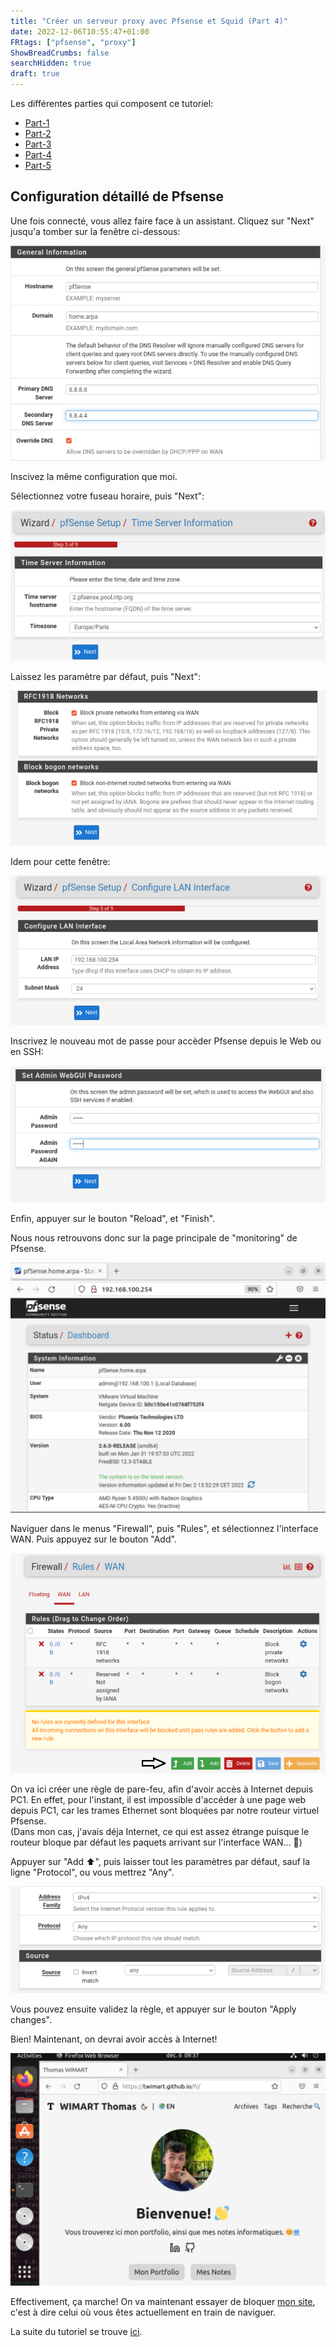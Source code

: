 ```yaml
---
title: "Créer un serveur proxy avec Pfsense et Squid (Part 4)"
date: 2022-12-06T10:55:47+01:00
FRtags: ["pfsense", "proxy"] 
ShowBreadCrumbs: false
searchHidden: true
draft: true
---
```


Les différentes parties qui composent ce tutoriel:
- [Part-1](/fr/notes/proxy)
- [Part-2](/fr/notes/proxy2)
- [Part-3](/fr/notes/proxy3)
- [Part-4](/fr/notes/proxy4)
- [Part-5](/fr/notes/proxy5)



## Configuration détaillé de Pfsense ##

Une fois connecté, vous allez faire face à un assistant. Cliquez sur "Next" jusqu'a tomber sur la fenêtre ci-dessous:

![cpfsence1](/images/cpfsense/cpfsense1.png)

Inscivez la même configuration que moi.

Sélectionnez votre fuseau horaire, puis "Next":

![cpfsence2](/images/cpfsense/cpfsense2.png)

Laissez les paramètre par défaut, puis "Next":

![cpfsence3](/images/cpfsense/cpfsense3.png)

Idem pour cette fenêtre: 

![cpfsence4](/images/cpfsense/cpfsense4.png)

Inscrivez le nouveau mot de passe pour accèder Pfsense depuis le Web ou  en SSH: 

![cpfsence5](/images/cpfsense/cpfsense5.png)

Enfin, appuyer sur le bouton "Reload", et "Finish".

Nous nous retrouvons donc sur la page principale de "monitoring" de Pfsense.

![cpfsence6](/images/cpfsense/cpfsense6.png)

Naviguer dans le menus "Firewall", puis "Rules", et sélectionnez l'interface WAN. Puis appuyez sur le bouton "Add".

![cpfsence7](/images/cpfsense/cpfsense7.png)

On va ici créer une règle de pare-feu, afin d'avoir accès à Internet depuis PC1. En effet, pour l'instant, il est impossible d'accéder à une page web depuis PC1, car les trames Ethernet sont bloquées par notre routeur virtuel Pfsense.     
(Dans mon cas, j'avais déja Internet, ce qui est assez étrange puisque le routeur bloque par défaut les paquets arrivant sur l'interface WAN... 🤔)   

Appuyer sur "Add ⬆️", puis laisser tout les paramètres par défaut, sauf la ligne "Protocol", ou vous mettrez "Any".

![cpfsence8](/images/cpfsense/cpfsense8.png)

Vous pouvez ensuite validez la règle, et appuyer sur le bouton "Apply changes".

Bien! Maintenant, on devrai avoir accès à Internet! 

![cpfsence9](/images/cpfsense/cpfsense9.png)

Effectivement, ça marche! On va maintenant essayer de bloquer [mon site](https://twimart.github.io), c'est à dire celui où vous êtes actuellement en train de naviguer.

La suite du tutoriel se trouve [ici](/fr/notes/proxy5).


